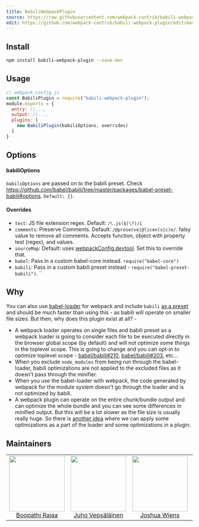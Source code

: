 ```yaml
---
title: BabiliWebpackPlugin
source: https://raw.githubusercontent.com/webpack-contrib/babili-webpack-plugin/master/README.md
edit: https://github.com/webpack-contrib/babili-webpack-plugin/edit/master/README.md
---
```

## Install

```bash
npm install babili-webpack-plugin --save-dev
```

## Usage

```js
// webpack.config.js
const BabiliPlugin = require("babili-webpack-plugin");
module.exports = {
  entry: //...,
  output: //...,
  plugins: [
    new BabiliPlugin(babiliOptions, overrides)
  ]
}
```

## Options

#### babiliOptions

`babiliOptions` are passed on to the babili preset. Check https://github.com/babel/babili/tree/master/packages/babel-preset-babili#options. `Default: {}`.

#### Overrides

+ `test`: JS file extension regex. Default: `/\.js($|\?)/i`
+ `comments`: Preserve Comments. Default: `/@preserve|@licen(s|c)e/`. falsy value to remove all comments. Accepts function, object with property test (regex), and values.
+ `sourceMap`: Default: uses [webpackConfig.devtool](https://webpack.js.org/configuration/devtool/). Set this to override that.
+ `babel`: Pass in a custom babel-core instead. `require("babel-core")`
+ `babili`: Pass in a custom babili preset instead - `require("babel-preset-babili")`.
``

## Why

You can also use [babel-loader](https://github.com/babel/babel-loader) for webpack and include `babili` [as a preset](https://github.com/babel/babili#babel-preset) and should be much faster than using this - as babili will operate on smaller file sizes. But then, why does this plugin exist at all? -

+ A webpack loader operates on single files and babili preset as a webpack loader is going to consider each file to be executed directly in the browser global scope (by default) and will not optimize some things in the toplevel scope. This is going to change and you can opt-in to optimize toplevel scope - [babel/babili#210](https://github.com/babel/babili/issues/210), [babel/babili#203](https://github.com/babel/babili/issues/203), etc...
+ When you exclude `node_modules` from being run through the babel-loader, babili optimizations are not applied to the excluded files as it doesn't pass through the minifier.
+ When you use the babel-loader with webpack, the code generated by webpack for the module system doesn't go through the loader and is not optimized by babili.
+ A webpack plugin can operate on the entire chunk/bundle output and can optimize the whole bundle and you can see some differences in minified output. But this will be a lot slower as the file size is usually really huge. So there is [another idea](https://github.com/boopathi/babili-webpack-plugin/issues/8) where we can apply some optimizations as a part of the loader and some optimizations in a plugin.

## Maintainers

<table>
  <tbody>
    <tr>
      <td align="center">
        <img width="150" height="150"
        src="https://avatars2.githubusercontent.com/u/294474?v=3&s=150">
        </br>
        <a href="https://github.com/boopathi">Boopathi Rajaa</a>
      </td>
      <td align="center">
        <img width="150" height="150"
        src="https://avatars3.githubusercontent.com/u/166921?v=3&s=150">
        </br>
        <a href="https://github.com/bebraw">Juho Vepsäläinen</a>
      </td>
      <td align="center">
        <img width="150" height="150"
        src="https://avatars2.githubusercontent.com/u/8420490?v=3&s=150">
        </br>
        <a href="https://github.com/d3viant0ne">Joshua Wiens</a>
      </td>
      <td align="center">
        <img width="150" height="150"
        src="https://avatars3.githubusercontent.com/u/533616?v=3&s=150">
        </br>
        <a href="https://github.com/SpaceK33z">Kees Kluskens</a>
      </td>
      <td align="center">
        <img width="150" height="150"
        src="https://avatars3.githubusercontent.com/u/3408176?v=3&s=150">
        </br>
        <a href="https://github.com/TheLarkInn">Sean Larkin</a>
      </td>
    </tr>
  <tbody>
</table>

[npm]: https://img.shields.io/npm/v/babili-webpack-plugin.svg
[npm-url]: https://npmjs.com/package/babili-webpack-plugin

[deps]: https://david-dm.org/webpack-contrib/babili-webpack-plugin.svg
[deps-url]: https://david-dm.org/webpack-contrib/babili-webpack-plugin

[chat]: https://img.shields.io/badge/gitter-webpack%2Fwebpack-brightgreen.svg
[chat-url]: https://gitter.im/webpack/webpack

[test]: https://travis-ci.org/webpack-contrib/babili-webpack-plugin.svg?branch=master
[test-url]: https://travis-ci.org/webpack-contrib/babili-webpack-plugin

[cover]: https://codecov.io/gh/webpack-contrib/babili-webpack-plugin/branch/master/graph/badge.svg
[cover-url]: https://codecov.io/gh/webpack-contrib/babili-webpack-plugin

[quality]: https://www.bithound.io/github/webpack-contrib/babili-webpack-plugin/badges/score.svg
[quality-url]: https://www.bithound.io/github/webpack-contrib/babili-webpack-plugin
